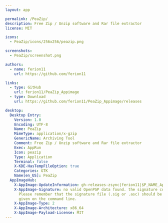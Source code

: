 ```yaml
---
layout: app

permalink: /PeaZip/
description: Free Zip / Unzip software and Rar file extractor
license: MIT

icons:
  - PeaZip/icons/256x256/peazip.png

screenshots:
  - PeaZip/screenshot.png

authors:
  - name: ferion11
    url: https://github.com/ferion11

links:
  - type: GitHub
    url: ferion11/PeaZip_Appimage
  - type: Download
    url: https://github.com/ferion11/PeaZip_Appimage/releases

desktop:
  Desktop Entry:
    Version: 1.0
    Encoding: UTF-8
    Name: PeaZip
    MimeType: application/x-gzip
    GenericName: Archiving Tool
    Comment: Free Zip / Unzip software and Rar file extractor
    Exec: AppRun
    Icon: peazip
    Type: Application
    Terminal: false
    X-KDE-HasTempFileOption: true
    Categories: GTK
    Name[en_US]: PeaZip
  AppImageHub:
    X-AppImage-UpdateInformation: gh-releases-zsync|ferion11|$P_NAME_Appimage|continuous|$P_NAME-v${P_VERSION}-*arch*.AppImage.zsync
    X-AppImage-Signature: no valid OpenPGP data found. the signature could not be verified.
      Please remember that the signature file (.sig or .asc) should be the first file
      given on the command line.
    X-AppImage-Type: 2
    X-AppImage-Architecture: x86_64
    X-AppImage-Payload-License: MIT
---
```

